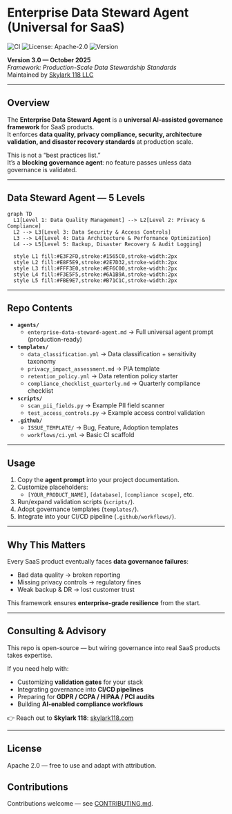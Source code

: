 # Enterprise Data Steward Agent (Universal for SaaS)

![CI](https://github.com/skylark118/enterprise-data-steward-agent/actions/workflows/ci.yml/badge.svg)
![License: Apache-2.0](https://img.shields.io/badge/license-Apache%202.0-blue.svg)
![Version](https://img.shields.io/badge/version-3.0-blue)

**Version 3.0 — October 2025**  
*Framework: Production-Scale Data Stewardship Standards*  
Maintained by [Skylark 118 LLC](https://skylark118.com)

---

## Overview
The **Enterprise Data Steward Agent** is a **universal AI-assisted governance framework** for SaaS products.  
It enforces **data quality, privacy compliance, security, architecture validation, and disaster recovery standards** at production scale.

This is not a “best practices list.”  
It’s a **blocking governance agent**: no feature passes unless data governance is validated.

---

## Data Steward Agent — 5 Levels

```mermaid
graph TD
  L1[Level 1: Data Quality Management] --> L2[Level 2: Privacy & Compliance]
  L2 --> L3[Level 3: Data Security & Access Controls]
  L3 --> L4[Level 4: Data Architecture & Performance Optimization]
  L4 --> L5[Level 5: Backup, Disaster Recovery & Audit Logging]

  style L1 fill:#E3F2FD,stroke:#1565C0,stroke-width:2px
  style L2 fill:#E8F5E9,stroke:#2E7D32,stroke-width:2px
  style L3 fill:#FFF3E0,stroke:#EF6C00,stroke-width:2px
  style L4 fill:#F3E5F5,stroke:#6A1B9A,stroke-width:2px
  style L5 fill:#FBE9E7,stroke:#B71C1C,stroke-width:2px
```

---

## Repo Contents

- **`agents/`**
  - `enterprise-data-steward-agent.md` → Full universal agent prompt (production-ready)
- **`templates/`**
  - `data_classification.yml` → Data classification + sensitivity taxonomy  
  - `privacy_impact_assessment.md` → PIA template  
  - `retention_policy.yml` → Data retention policy starter  
  - `compliance_checklist_quarterly.md` → Quarterly compliance checklist  
- **`scripts/`**
  - `scan_pii_fields.py` → Example PII field scanner  
  - `test_access_controls.py` → Example access control validation  
- **`.github/`**
  - `ISSUE_TEMPLATE/` → Bug, Feature, Adoption templates  
  - `workflows/ci.yml` → Basic CI scaffold  

---

## Usage

1. Copy the **agent prompt** into your project documentation.  
2. Customize placeholders:
   - `[YOUR_PRODUCT_NAME]`, `[database]`, `[compliance scope]`, etc.  
3. Run/expand validation scripts (`scripts/`).  
4. Adopt governance templates (`templates/`).  
5. Integrate into your CI/CD pipeline (`.github/workflows/`).  

---

## Why This Matters
Every SaaS product eventually faces **data governance failures**:  
- Bad data quality → broken reporting  
- Missing privacy controls → regulatory fines  
- Weak backup & DR → lost customer trust  

This framework ensures **enterprise-grade resilience** from the start.  

---

## Consulting & Advisory
This repo is open-source — but wiring governance into real SaaS products takes expertise.  

If you need help with:  
- Customizing **validation gates** for your stack  
- Integrating governance into **CI/CD pipelines**  
- Preparing for **GDPR / CCPA / HIPAA / PCI audits**  
- Building **AI-enabled compliance workflows**  

👉 Reach out to **Skylark 118**: [skylark118.com](https://skylark118.com)  

---

## License
Apache 2.0 — free to use and adapt with attribution.  

## Contributions
Contributions welcome — see [CONTRIBUTING.md](CONTRIBUTING.md).  
